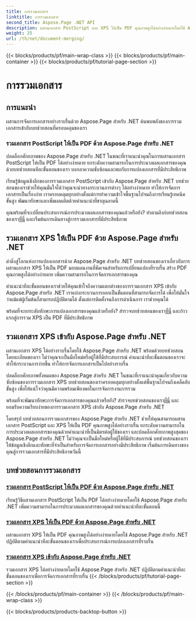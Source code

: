 ```yaml
---
title: การรวมเอกสาร
linktitle: การรวมเอกสาร
second_title: Aspose.Page .NET API
description: ผสานเอกสาร PostScript และ XPS ให้เป็น PDF คุณภาพสูงได้อย่างง่ายดายโดยใช้ Aspose.Page สำหรับ .NET ปรับปรุงการประมวลผลเอกสารของคุณด้วยบทช่วยสอนทีละขั้นตอนของเรา
weight: 25
url: /th/net/document-merging/
---
```


{{< blocks/products/pf/main-wrap-class >}}
{{< blocks/products/pf/main-container >}}
{{< blocks/products/pf/tutorial-page-section >}}

# การรวมเอกสาร

## การแนะนำ

ผสานการจัดการเอกสารอย่างราบรื่นด้วย Aspose.Page สำหรับ .NET ค้นพบพลังของการรวมเอกสารเข้ากับบทช่วยสอนที่ครอบคลุมของเรา

### รวมเอกสาร PostScript ให้เป็น PDF ด้วย Aspose.Page สำหรับ .NET
ปลดล็อกศักยภาพของ Aspose.Page สำหรับ .NET ในขณะที่เราแนะนำคุณในการผสานเอกสาร PostScript ให้เป็น PDF ได้อย่างง่ายดาย ยกระดับความสามารถในการประมวลผลเอกสารของคุณด้วยบทช่วยสอนทีละขั้นตอนของเรา บอกลาความซับซ้อนและพบกับการแปลงเอกสารที่มีประสิทธิภาพ

เรียนรู้ข้อมูลเชิงลึกของการรวมเอกสาร PostScript เข้ากับ Aspose.Page สำหรับ .NET บทช่วยสอนของเราช่วยให้คุณมั่นใจได้ว่าคุณจะนำทางกระบวนการต่างๆ ได้อย่างง่ายดาย ทำให้การจัดการเอกสารเป็นเรื่องง่าย เราครอบคลุมทุกอย่างตั้งแต่การทำความเข้าใจพื้นฐานไปจนถึงการเรียนรู้เทคนิคขั้นสูง พัฒนาทักษะและเพิ่มผลผลิตด้วยคำแนะนำที่ชาญฉลาดนี้

 คุณพร้อมที่จะเปลี่ยนประสบการณ์การประมวลผลเอกสารของคุณแล้วหรือยัง? ทำตามลิงก์บทช่วยสอนของเรา[ที่นี่](./merge-postscript-documents-into-pdf/) และเริ่มต้นการเดินทางสู่การรวมเอกสารที่มีประสิทธิภาพ

## รวมเอกสาร XPS ให้เป็น PDF ด้วย Aspose.Page สำหรับ .NET
ดำดิ่งสู่โลกแห่งการแปลงเอกสารด้วย Aspose.Page สำหรับ .NET บทช่วยสอนของเราเกี่ยวกับการผสานเอกสาร XPS ให้เป็น PDF มอบแผนงานที่ชัดเจนสำหรับการเปลี่ยนแปลงที่ราบรื่น สร้าง PDF คุณภาพสูงได้อย่างง่ายดาย เพิ่มความสามารถในการจัดการเอกสารของคุณ

คำแนะนำทีละขั้นตอนของเราช่วยให้คุณเข้าใจถึงความแตกต่างของการรวมเอกสาร XPS เข้ากับ Aspose.Page สำหรับ .NET เราแบ่งกระบวนการออกเป็นขั้นตอนที่สามารถจัดการได้ เพื่อให้มั่นใจว่าแม้แต่ผู้เริ่มต้นก็สามารถปฏิบัติตามได้ ตั้งแต่การติดตั้งจนถึงการดำเนินการ เราช่วยคุณได้

 พร้อมที่จะยกระดับทักษะการแปลงเอกสารของคุณแล้วหรือยัง? สำรวจบทช่วยสอนของเรา[ที่นี่](./merge-xps-documents-into-pdf/) และก้าวแรกสู่การรวม XPS เป็น PDF ที่มีประสิทธิภาพ

## รวมเอกสาร XPS เข้ากับ Aspose.Page สำหรับ .NET
ผสานเอกสาร XPS ได้อย่างราบรื่นโดยใช้ Aspose.Page สำหรับ .NET พร้อมด้วยบทช่วยสอนโดยละเอียดของเรา ไม่ว่าคุณจะเป็นมือใหม่หรือผู้ใช้ที่มีประสบการณ์ คำแนะนำทีละขั้นตอนของเราจะทำให้กระบวนการง่ายขึ้น ทำให้การจัดการเอกสารเป็นไปอย่างราบรื่น

ปลดล็อกศักยภาพทั้งหมดของ Aspose.Page สำหรับ .NET ในขณะที่เราแนะนำคุณเกี่ยวกับความซับซ้อนของการรวมเอกสาร XPS บทช่วยสอนของเราครอบคลุมทุกอย่างตั้งแต่พื้นฐานไปจนถึงเคล็ดลับขั้นสูง เพื่อให้แน่ใจว่าคุณมีความพร้อมเพียงพอในการจัดการงานการรวม

 พร้อมที่จะพัฒนาทักษะการจัดการเอกสารของคุณแล้วหรือยัง? สำรวจบทช่วยสอนของเรา[ที่นี่](./merge-xps-documents/) และยอมรับความเรียบง่ายของการรวมเอกสาร XPS เข้ากับ Aspose.Page สำหรับ .NET

โดยสรุป บทช่วยสอนการรวมเอกสารของ Aspose.Page สำหรับ .NET ช่วยให้คุณสามารถผสานเอกสาร PostScript และ XPS ให้เป็น PDF คุณภาพสูงได้อย่างราบรื่น ยกระดับความสามารถในการประมวลผลเอกสารของคุณด้วยคำแนะนำที่เป็นมิตรต่อผู้ใช้ของเรา และปลดล็อกศักยภาพสูงสุดของ Aspose.Page สำหรับ .NET ไม่ว่าคุณจะเป็นมือใหม่หรือผู้ใช้ที่มีประสบการณ์ บทช่วยสอนของเราให้ข้อมูลเชิงลึกและทักษะที่จำเป็นสำหรับการจัดการเอกสารอย่างมีประสิทธิภาพ เริ่มต้นการเดินทางของคุณสู่การรวมเอกสารที่มีประสิทธิภาพวันนี้
## บทช่วยสอนการรวมเอกสาร
### [รวมเอกสาร PostScript ให้เป็น PDF ด้วย Aspose.Page สำหรับ .NET](./merge-postscript-documents-into-pdf/)
เรียนรู้วิธีผสานเอกสาร PostScript ให้เป็น PDF ได้อย่างง่ายดายโดยใช้ Aspose.Page สำหรับ .NET เพิ่มความสามารถในการประมวลผลเอกสารของคุณด้วยคำแนะนำทีละขั้นตอนนี้
### [รวมเอกสาร XPS ให้เป็น PDF ด้วย Aspose.Page สำหรับ .NET](./merge-xps-documents-into-pdf/)
ผสานเอกสาร XPS ให้เป็น PDF คุณภาพสูงได้อย่างง่ายดายโดยใช้ Aspose.Page สำหรับ .NET ปฏิบัติตามคำแนะนำทีละขั้นตอนของเราเพื่อประสบการณ์การแปลงเอกสารที่ราบรื่น
### [รวมเอกสาร XPS เข้ากับ Aspose.Page สำหรับ .NET](./merge-xps-documents/)
รวมเอกสาร XPS ได้อย่างง่ายดายโดยใช้ Aspose.Page สำหรับ .NET ปฏิบัติตามคำแนะนำทีละขั้นตอนของเราเพื่อการจัดการเอกสารที่ราบรื่น
{{< /blocks/products/pf/tutorial-page-section >}}

{{< /blocks/products/pf/main-container >}}
{{< /blocks/products/pf/main-wrap-class >}}

{{< blocks/products/products-backtop-button >}}
